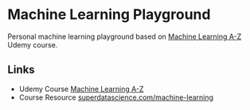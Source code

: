 # Machine Learning Playground
Personal machine learning playground based on [Machine Learning A-Z](https://www.udemy.com/share/101WfWB0Aed1dXR3g=/) Udemy course.

## Links
- Udemy Course [Machine Learning A-Z](https://www.udemy.com/share/101WfWB0Aed1dXR3g=/)
- Course Resource [superdatascience.com/machine-learning](https://www.superdatascience.com/pages/machine-learning)
